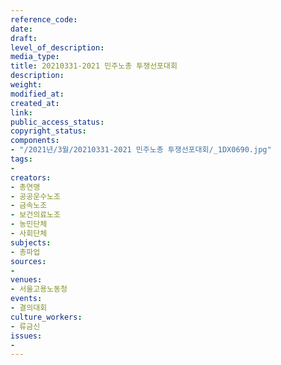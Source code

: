 ```yaml
---
reference_code: 
date: 
draft: 
level_of_description: 
media_type: 
title: 20210331-2021 민주노총 투쟁선포대회
description: 
weight: 
modified_at: 
created_at: 
link: 
public_access_status: 
copyright_status: 
components:
- "/2021년/3월/20210331-2021 민주노총 투쟁선포대회/_1DX0690.jpg"
tags:
- 
creators:
- 총연맹
- 공공운수노조
- 금속노조
- 보건의료노조
- 농민단체
- 사회단체
subjects:
- 총파업
sources:
- 
venues:
- 서울고용노동청
events:
- 결의대회
culture_workers:
- 류금신
issues:
- 
---
```

